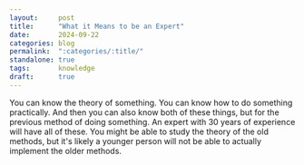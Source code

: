 ```yaml
---
layout:     post
title:      "What it Means to be an Expert"
date:       2024-09-22
categories: blog
permalink:  ":categories/:title/"
standalone: true
tags:       knowledge
draft:      true
---
```


You can know the theory of something. You can know how to do something practically. And then you can also know both of these things, but for the previous method of doing something. An expert with 30 years of experience will have all of these. You might be able to study the theory of the old methods, but it's likely a younger person will not be able to actually implement the older methods.